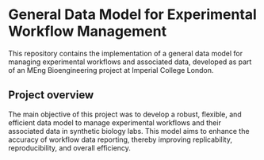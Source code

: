 # General Data Model for Experimental Workflow Management

This repository contains the implementation of a general data model for managing experimental workflows and associated data,
developed as part of an MEng Bioengineering project at Imperial College London.

## Project overview
The main objective of this project was to develop a robust, flexible, and efficient data model to manage experimental workflows and
their associated data in synthetic biology labs. This model aims to enhance the accuracy of workflow data reporting, thereby improving
replicability, reproducibility, and overall efficiency.
